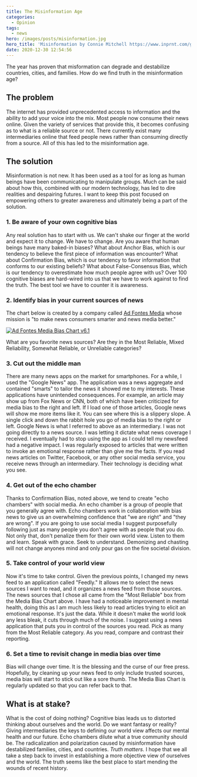 ```yaml
---
title: The Misinformation Age
categories:
  - Opinion
tags:
  - news
hero: /images/posts/misinformation.jpg
hero_title: 'Misinformation by Connie Mitchell https://www.inprnt.com/gallery/pri-sm/misinformation/'
date: 2020-12-30 12:54:56
---
```


The year has proven that misformation can degrade and destabilize countries, cities, and families. How do we find truth in the misinformation age?

<!-- more -->

## The problem
The internet has provided unprecedented access to information and the ability to add your voice into the mix. Most people now consume their news online. Given the variety of services that provide this, it becomes confusing as to what is a reliable source or not. There currently exist many intermediaries online that feed people news rather than consuming directly from a source. All of this has led to the misinformation age.

## The solution
Misinformation is not new. It has been used as a tool for as long as human beings have been communicating to manipulate groups. Much can be said about how this, combined with our modern technology, has led to dire realities and despairing futures. I want to keep this post focused on empowering others to greater awareness and ultimately being a part of the solution.

### 1. Be aware of your own cognitive bias
Any real solution has to start with us. We can't shake our finger at the world and expect it to change. We have to change. Are you aware that human beings have many baked-in biases? What about Anchor Bias, which is our tendency to believe the first piece of information was encounter? What about Confirmation Bias, which is our tendency to favor information that conforms to our existing beliefs? What about False-Consensus Bias, which is our tendency to overestimate how much people agree with us? Over 100 cognitive biases are hard-wired into us that we have to work against to find the truth. The best tool we have to counter it is awareness.

### 2. Identify bias in your current sources of news
The chart below is created by a company called [Ad Fontes Media](https://www.adfontesmedia.com/about-ad-fontes-media/) whose mission is "to make news consumers smarter and news media better."

<a href="/images/posts/ad-fontes-media-bias.jpg">![Ad Fontes Media Bias Chart v6.1](/images/posts/ad-fontes-media-bias.jpg)</a>

What are you favorite news sources?  Are they in the Most Reliable, Mixed Reliability, Somewhat Reliable, or Unreliable categories?

### 3. Cut out the middle man
There are many news apps on the market for smartphones. For a while, I used the "Google News" app. The application was a news aggregate and contained "smarts" to tailor the news it showed me to my interests. These applications have unintended consequences. For example, an article may show up from Fox News or CNN, both of which have been criticized for media bias to the right and left. If I load one of those articles, Google news will show me more items like it. You can see where this is a slippery slope. A single click and down the rabbit hole you go of media bias to the right or left. Google News is what I referred to above as an intermediary. I was not going directly to a news source. I was letting it dictate what news coverage I received. I eventually had to stop using the app as I could tell my newsfeed had a negative impact. I was regularly exposed to articles that were written to invoke an emotional response rather than give me the facts. If you read news articles on Twitter, Facebook, or any other social media service, you receive news through an intermediary. Their technology is deciding what you see.

### 4. Get out of the echo chamber
Thanks to Confirmation Bias, noted above, we tend to create "echo chambers" with social media.  An echo chamber is a group of people that you generally agree with.  Echo chambers work in collaboration with bias news to give us an overwhelming confidence that "we are right" and "they are wrong".  If you are going to use social media I suggest purposefully following just as many people you don't agree with as people that you do.  Not only that, don't penalize them for their own world view.  Listen to them and learn.  Speak with grace.  Seek to understand.  Demonizing and chasting will not change anyones mind and only pour gas on the fire societal division.

### 5. Take control of your world view
Now it's time to take control. Given the previous points, I changed my news feed to an application called "Feedly." It allows me to select the news sources I want to read, and it organizes a news feed from those sources. The news sources that I chose all came from the "Most Reliable" box from the Media Bias Chart above. I have had a noticeable improvement in mental health, doing this as I am much less likely to read articles trying to elicit an emotional response. It's just the data. While it doesn't make the world look any less bleak, it cuts through much of the noise. I suggest using a news application that puts you in control of the sources you read. Pick as many from the Most Reliable category. As you read, compare and contrast their reporting.

### 6. Set a time to revisit change in media bias over time
Bias will change over time. It is the blessing and the curse of our free press. Hopefully, by cleaning up your news feed to only include trusted sources, media bias will start to stick out like a sore thumb. The Media Bias Chart is regularly updated so that you can refer back to that.

## What is at stake?
What is the cost of doing nothing? Cognitive bias leads us to distorted thinking about ourselves and the world. Do we want fantasy or reality? Giving intermediaries the keys to defining our world view affects our mental health and our future. Echo chambers dilute what a true community should be. The radicalization and polarization caused by misinformation have destabilized families, cities, and countries. *Truth matters.* I hope that we all take a step back to invest in establishing a more objective view of ourselves and the world. The truth seems like the best place to start mending the wounds of recent history.